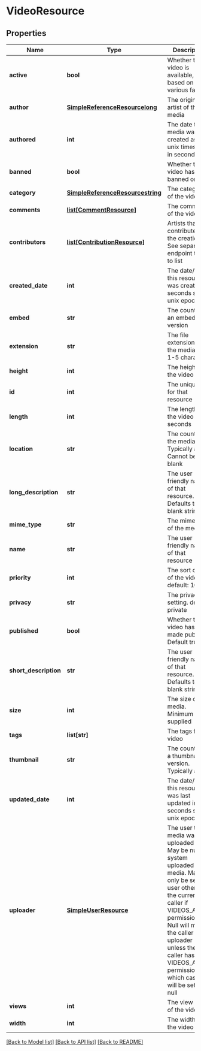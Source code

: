 # VideoResource

## Properties
Name | Type | Description | Notes
------------ | ------------- | ------------- | -------------
**active** | **bool** | Whether the video is available, based on various factors | [optional] 
**author** | [**SimpleReferenceResourcelong**](SimpleReferenceResourcelong.md) | The original artist of the media | [optional] 
**authored** | **int** | The date the media was created as a unix timestamp in seconds | [optional] 
**banned** | **bool** | Whether the video has been banned or not | [optional] 
**category** | [**SimpleReferenceResourcestring**](SimpleReferenceResourcestring.md) | The category of the video | 
**comments** | [**list[CommentResource]**](CommentResource.md) | The comments of the video | [optional] 
**contributors** | [**list[ContributionResource]**](ContributionResource.md) | Artists that contributed to the creation. See separate endpoint to add to list | [optional] 
**created_date** | **int** | The date/time this resource was created in seconds since unix epoch | [optional] 
**embed** | **str** | The country of an embedable version | [optional] 
**extension** | **str** | The file extension of the media file. 1-5 characters | 
**height** | **int** | The height of the video in px | 
**id** | **int** | The unique ID for that resource | [optional] 
**length** | **int** | The length of the video in seconds | 
**location** | **str** | The country of the media. Typically a url. Cannot be blank | 
**long_description** | **str** | The user friendly name of that resource. Defaults to blank string | [optional] 
**mime_type** | **str** | The mime-type of the media | [optional] 
**name** | **str** | The user friendly name of that resource | 
**priority** | **int** | The sort order of the video. default: 100 | [optional] 
**privacy** | **str** | The privacy setting. default: private | [optional] 
**published** | **bool** | Whether the video has been made public. Default true | [optional] 
**short_description** | **str** | The user friendly name of that resource. Defaults to blank string | [optional] 
**size** | **int** | The size of the media. Minimum 0 if supplied | [optional] 
**tags** | **list[str]** | The tags for the video | [optional] 
**thumbnail** | **str** | The country of a thumbnail version. Typically a url | [optional] 
**updated_date** | **int** | The date/time this resource was last updated in seconds since unix epoch | [optional] 
**uploader** | [**SimpleUserResource**](SimpleUserResource.md) | The user the media was uploaded by. May be null for system uploaded media. May only be set to a user other than the current caller if VIDEOS_ADMIN permission. Null will mean the caller is the uploader unless the caller has VIDEOS_ADMIN permission, in which case it will be set to null | [optional] 
**views** | **int** | The view count of the video | [optional] 
**width** | **int** | The width of the video in px | 

[[Back to Model list]](../README.md#documentation-for-models) [[Back to API list]](../README.md#documentation-for-api-endpoints) [[Back to README]](../README.md)


